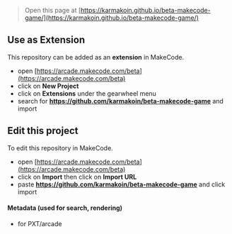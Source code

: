  


> Open this page at [https://karmakoin.github.io/beta-makecode-game/](https://karmakoin.github.io/beta-makecode-game/)

## Use as Extension

This repository can be added as an **extension** in MakeCode.

* open [https://arcade.makecode.com/beta](https://arcade.makecode.com/beta)
* click on **New Project**
* click on **Extensions** under the gearwheel menu
* search for **https://github.com/karmakoin/beta-makecode-game** and import

## Edit this project

To edit this repository in MakeCode.

* open [https://arcade.makecode.com/beta](https://arcade.makecode.com/beta)
* click on **Import** then click on **Import URL**
* paste **https://github.com/karmakoin/beta-makecode-game** and click import

#### Metadata (used for search, rendering)

* for PXT/arcade
<script src="https://makecode.com/gh-pages-embed.js"></script><script>makeCodeRender("{{ site.makecode.home_url }}", "{{ site.github.owner_name }}/{{ site.github.repository_name }}");</script>

